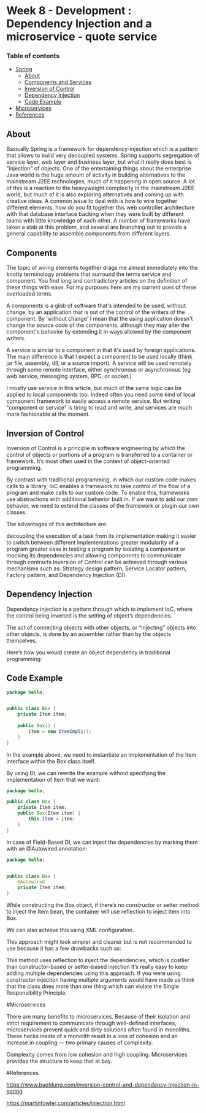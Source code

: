 # Week 8 - Development : Dependency Injection and a microservice - quote service
### Table of contents

- [Spring](#spring)
  - [About](#about)
  - [Components and Services](#components)
  - [Inversion of Control](#inversion-of-control)
  - [Dependency Injection](#dependency-injection)
  - [Code Example](#code-example)
- [Microservices](@microservices)
- [References](#references)

## About

Basically Spring is a framework for dependency-injection which is a pattern that allows to build very decoupled systems.
Spring supports segregation of service layer, web layer and business layer, but what it really does best is "injection" of objects.
One of the entertaining things about the enterprise Java world is the huge amount of activity in building alternatives to 
the mainstream J2EE technologies, much of it happening in open source. 
A lot of this is a reaction to the heavyweight complexity in the mainstream J2EE world, but much of it is also exploring alternatives 
and coming up with creative ideas. A common issue to deal with is how to wire together different elements: 
how do you fit together this web controller architecture with that database interface backing when they were built by different 
teams with little knowledge of each other. A number of frameworks have taken a stab at this problem, 
and several are branching out to provide a general capability to assemble components from different layers. 


## Components

The topic of wiring elements together drags me almost immediately into the knotty terminology problems that surround the terms service and component. You find long and contradictory articles on the definition of these things with ease. For my purposes here are my current uses of these overloaded terms.

A components is a glob of software that's intended to be used, without change, by an application that is out of the control of the writers of the component. By 'without change' I mean that the using application doesn't change the source code of the components, although they may alter the component's behavior by extending it in ways allowed by the component writers.

A service is similar to a component in that it's used by foreign applications. The main difference is that I expect a component to be used locally (think jar file, assembly, dll, or a source import).
A service will be used remotely through some remote interface, either synchronous or asynchronous (eg web service, messaging system, RPC, or socket.)

I mostly use service in this article, but much of the same logic can be applied to local components too. Indeed often you need some kind of local component framework to easily access a remote service. But writing "component or service" is tiring to read and write, and services are much more fashionable at the moment.


## Inversion of Control

Inversion of Control is a principle in software engineering by which the control of objects or portions of a program is transferred to a container or framework. It’s most often used in the context of object-oriented programming.

By contrast with traditional programming, in which our custom code makes calls to a library, IoC enables a framework to take control of the flow of a program and make calls to our custom code. To enable this, frameworks use abstractions with additional behavior built in. If we want to add our own behavior, we need to extend the classes of the framework or plugin our own classes.

The advantages of this architecture are:

decoupling the execution of a task from its implementation
making it easier to switch between different implementations
greater modularity of a program
greater ease in testing a program by isolating a component or mocking its dependencies and allowing components to communicate through contracts
Inversion of Control can be achieved through various mechanisms such as: Strategy design pattern, Service Locator pattern, Factory pattern, and Dependency Injection (DI).

## Dependency Injection

Dependency injection is a pattern through which to implement IoC, where the control being inverted is the setting of object’s dependencies.

The act of connecting objects with other objects, or “injecting” objects into other objects, is done by an assembler rather than by the objects themselves.

Here’s how you would create an object dependency in traditional programming:



## Code Example


```Java
package hello;


public class Box {
    private Item item;
  
    public Box() {
        item = new ItemImpl1();    
    }
}
```

In the example above, we need to instantiate an implementation of the Item interface within the Box class itself.

By using DI, we can rewrite the example without specifying the implementation of Item that we want:


```Java
package hello;

public class Box {
    private Item item;
    public Box(Item item) {
        this.item = item;
    }
}
```



In case of Field-Based DI, we can inject the dependencies by marking them with an @Autowired annotation:

```Java
package hello;


public class Box {
    @Autowired
    private Item item; 
}

```


While constructing the Box object, if there’s no constructor or setter method to inject the Item bean, the container will use reflection to inject Item into Box.

We can also achieve this using XML configuration.

This approach might look simpler and cleaner but is not recommended to use because it has a few drawbacks such as:

This method uses reflection to inject the dependencies, which is costlier than constructor-based or setter-based injection
It’s really easy to keep adding multiple dependencies using this approach. If you were using constructor injection having multiple arguments would have made us think that the class does more than one thing which can violate the Single Responsibility Principle.


#Microservices

There are many benefits to microservices. Because of their isolation and strict requirement to communicate through well-defined interfaces, microservices prevent quick and dirty solutions often found in monoliths. These hacks inside of a monolith result in a loss of cohesion and an increase in coupling --  two primary causes of complexity.


Complexity comes from low cohesion and high coupling. Microservices provides the structure to keep that at bay.


#References

https://www.baeldung.com/inversion-control-and-dependency-injection-in-spring

https://martinfowler.com/articles/injection.html